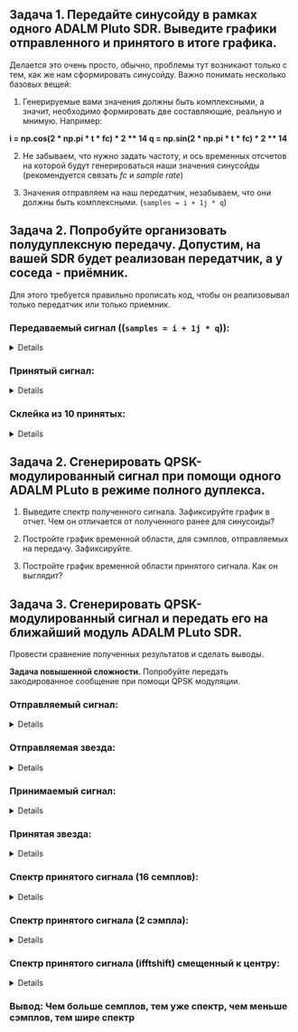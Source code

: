 ## Задача 1. Передайте синусойду в рамках одного ADALM Pluto SDR. Выведите графики отправленного и принятого в итоге графика.

Делается это очень просто, обычно, проблемы тут возникают только с тем, как же нам сформировать синусойду. 
Важно понимать несколько базовых вещей:
1) Генерируемые вами значения должны быть комплексными, а значит, необходимо формировать две составляющие, реальную и мнимую. Например:

**i = np.cos(2 * np.pi * t * fc) * 2 ** 14
q = np.sin(2 * np.pi * t * fc) * 2 ** 14**

2) Не забываем, что нужно задать частоту, и ось временных отсчетов на которой будут генерироваться наши значения синусойды (рекомендуется связать *fc* и *sample rate*)

3) Значения отправляем на наш передатчик, незабываем, что они должны быть комплексными. (`samples = i + 1j * q`)

## Задача 2. Попробуйте организовать полудуплексную передачу. Допустим, на вашей SDR будет реализован передатчик, а у соседа - приёмник. 

Для этого требуется правильно прописать код, чтобы он реализовывал только передатчик или только приемник.

### Передаваемый сигнал ((`samples = i + 1j * q`)):

<details>
  <img src = "https://github.com/SeregaSH2108/SEREJA21/blob/main/Занятие%207/13.%20Модуляции%20QPSK%2C%20QAM.%20Раздельный%20приём%20и%20передача%20на%20SDR/Передаваемый%20сигнал.jpg">
</details>

### Принятый сигнал:

<details>
  <img src = "https://github.com/SeregaSH2108/SEREJA21/blob/main/Занятие%207/13.%20Модуляции%20QPSK%2C%20QAM.%20Раздельный%20приём%20и%20передача%20на%20SDR/принятый%20сигнал.jpg">
</details>

### Склейка из 10 принятых:

<details>
  <img src = "https://github.com/SeregaSH2108/SEREJA21/blob/main/Занятие%207/13.%20Модуляции%20QPSK%2C%20QAM.%20Раздельный%20приём%20и%20передача%20на%20SDR/склейка%20из%2010%20принятых.jpg">
</details>

## Задача 2. Сгенерировать QPSK-модулированный сигнал при помощи одного ADALM PLuto в режиме полного дуплекса.

1) Выведите спектр полученного сигнала. Зафиксируйте график в отчет. Чем он отличается от полученного ранее для синусоиды?

2) Постройте график временной области, для сэмплов, отправляемых на передачу. Зафиксируйте.

3) Постройте график временной области принятого сигнала. Как он выглядит? 

## Задача 3. Сгенерировать QPSK-модулированный сигнал и передать его на ближайший модуль ADALM PLuto SDR.

Провести сравнение полученных результатов и сделать выводы.

**Задача повышенной сложности.** 
Попробуйте передать закодированное сообщение при помощи QPSK модуляции.

### Отправляемый сигнал:

<details>
  <img src = "https://github.com/SeregaSH2108/SEREJA21/blob/main/Занятие%207/13.%20Модуляции%20QPSK%2C%20QAM.%20Раздельный%20приём%20и%20передача%20на%20SDR/Отправленный%20сигнал.jpg">
</details>

### Отправляемая звезда:

<details>
  <img src = "https://github.com/SeregaSH2108/SEREJA21/blob/main/Занятие%207/13.%20Модуляции%20QPSK%2C%20QAM.%20Раздельный%20приём%20и%20передача%20на%20SDR/Отправленная%20звезда.jpg">
</details>

### Принимаемый сигнал:

<details>
  <img src = "https://github.com/SeregaSH2108/SEREJA21/blob/main/Занятие%207/13.%20Модуляции%20QPSK%2C%20QAM.%20Раздельный%20приём%20и%20передача%20на%20SDR/Принимаемый%20сигнал.jpg">
</details>

### Принятая звезда:

<details>
  <img src = "https://github.com/SeregaSH2108/SEREJA21/blob/main/Занятие%207/13.%20Модуляции%20QPSK%2C%20QAM.%20Раздельный%20приём%20и%20передача%20на%20SDR/Принятая%20звезда.jpg">
</details>

### Спектр принятого сигнала (16 семплов):

<details>
  <img src = "https://github.com/SeregaSH2108/SEREJA21/blob/main/Занятие%207/13.%20Модуляции%20QPSK%2C%20QAM.%20Раздельный%20приём%20и%20передача%20на%20SDR/при%2016%20семплах%20узкий%20спектр.jpg">
</details>

### Спектр принятого сигнала (2 сэмпла):

<details>
  <img src = "https://github.com/SeregaSH2108/SEREJA21/blob/main/Занятие%207/13.%20Модуляции%20QPSK%2C%20QAM.%20Раздельный%20приём%20и%20передача%20на%20SDR/при%202%20сэмплах%20широкий%20спектр.jpg">
</details>

### Спектр принятого сигнала (ifftshift) смещенный к центру:

<details>
  <img src = "https://github.com/SeregaSH2108/SEREJA21/blob/main/Занятие%207/13.%20Модуляции%20QPSK%2C%20QAM.%20Раздельный%20приём%20и%20передача%20на%20SDR/спектр%20смещенный%20при%20помощи%20ifftshift.jpg">
</details>

### Вывод: Чем больше семплов, тем уже спектр, чем меньше сэмплов, тем шире спектр